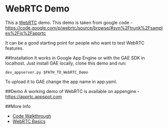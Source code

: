 WebRTC Demo
==

This a [WebRTC](http://www.webrtc.org/) demo. This demo is taken from google code - https://code.google.com/p/webrtc/source/browse/#svn%2Ftrunk%2Fsamples%2Fjs%2Fapprtc

It can be a good starting point for people who want to test WebRTC features.

##Installation
It works in Google App Engine or with the GAE SDK in localhost. Just install GAE locally, clone this demo and run:

    dev_appserver.py $PATH_TO_WebRTC_Demo
    
To upload it to GAE change the app name in app.yaml.

##Demo
A working demo of WebRTC is available on appengine - https://apprtc.appspot.com

##More Info

* [Code Walkthrough](http://ntcn.net/blog/?p=6388)
* [WebRTC Basics](http://www.html5rocks.com/en/tutorials/webrtc/basics/)
